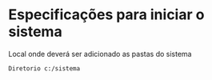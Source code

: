 # Especificações para iniciar o sistema #

Local onde deverá ser adicionado as pastas do sistema
  
  ```
  Diretorio c:/sistema
  ```

